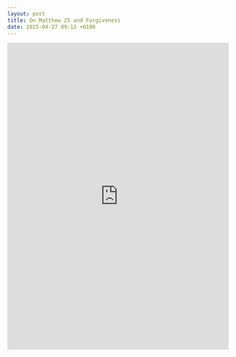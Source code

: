 ```yaml
---
layout: post
title: On Matthew 25 and Forgiveness
date: 2025-04-27 09:13 +0100
---
```


<embed src="https://dl.hesaidlove.com/Matthew_25_and_Forgiveness.pdf" type="application/pdf" width="100%" height="700px" />

